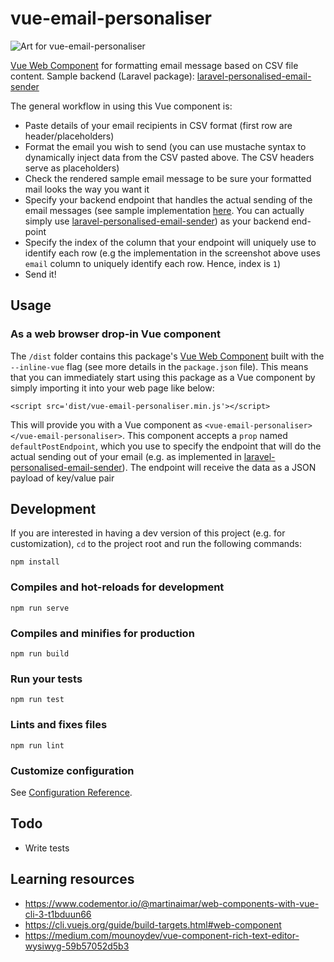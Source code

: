 # vue-email-personaliser
![Art for vue-email-personaliser](https://banners.beyondco.de/vue-email-personaliser.png?theme=light&packageManager=npm+install&packageName=vue-email-personaliser&pattern=formalInvitation&style=style_1&description=Personalise+email+messages+from+CSV+data+using+moustache+syntax+and+the+power+of+Vue+JS%21&md=1&showWatermark=1&fontSize=100px&images=tag&widths=350)

[Vue Web Component](https://cli.vuejs.org/guide/build-targets.html#web-component) for formatting email message based on CSV file content. Sample backend (Laravel package): [laravel-personalised-email-sender](https://github.com/damms005/laravel-personalised-email-sender)

The general workflow in using this Vue component is:
- Paste details of your email recipients in CSV format (first row are header/placeholders)
- Format the email you wish to send (you can use mustache syntax to dynamically inject data from the CSV pasted above. The CSV headers serve as placeholders)
- Check the rendered sample email message to be sure your formatted mail looks the way you want it
- Specify your backend endpoint that handles the actual sending of the email messages (see sample implementation [here](https://github.com/damms005/laravel-personalised-email-sender). You can actually simply use [laravel-personalised-email-sender](https://github.com/damms005/laravel-personalised-email-sender)) as your backend end-point
- Specify the index of the column that your endpoint will uniquely use to identify each row (e.g the implementation in the screenshot above uses `email` column to uniquely identify each row. Hence, index is `1`)
- Send it!

## Usage
### As a web browser drop-in Vue component
The `/dist` folder contains this package's [Vue Web Component](https://cli.vuejs.org/guide/build-targets.html#app) built with the `--inline-vue` flag (see more details in the `package.json` file). This means that you can immediately start using this package as a Vue component by simply importing it into your web page like below:

```
<script src='dist/vue-email-personaliser.min.js'></script>
```

This will provide you with a Vue component as `<vue-email-personaliser></vue-email-personaliser>`. This component accepts a `prop` named `defaultPostEndpoint`, which you use to specify
the endpoint that will do the actual sending out of your email (e.g. as implemented in [laravel-personalised-email-sender](https://github.com/damms005/laravel-personalised-email-sender)).
The endpoint will receive the data as a JSON payload of key/value pair

## Development

If you are interested in having a dev version of this project (e.g. for customization), `cd` to the project root and run the following commands:

```
npm install
```

### Compiles and hot-reloads for development

```
npm run serve
```

### Compiles and minifies for production

```
npm run build
```

### Run your tests

```
npm run test
```

### Lints and fixes files

```
npm run lint
```

### Customize configuration

See [Configuration Reference](https://cli.vuejs.org/config/).

## Todo

- Write tests

## Learning resources

- https://www.codementor.io/@martinaimar/web-components-with-vue-cli-3-t1bduun66
- https://cli.vuejs.org/guide/build-targets.html#web-component
- https://medium.com/mounoydev/vue-component-rich-text-editor-wysiwyg-59b57052d5b3
